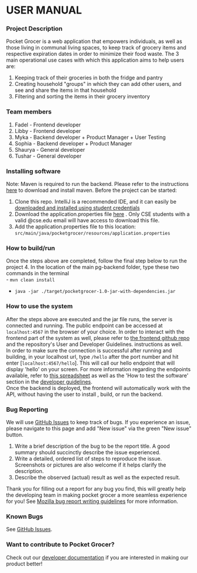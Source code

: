 # USER MANUAL

### Project Description
Pocket Grocer is a web application that empowers individuals, as well as those living in communal living spaces, to keep
track of grocery items and respective expiration dates in order to minimize their food waste. The 3 main operational use 
cases with which this application aims to help users are:
1. Keeping track of their groceries in both the fridge and pantry
2. Creating household "groups" in which they can add other users, and see and share the items in that household
3. Filtering and sorting the items in their grocery inventory

### Team members
1. Fadel - Frontend developer
2. Libby - Frontend developer
3. Myka - Backend developer + Product Manager + User Testing
4. Sophia - Backend developer + Product Manager 
5. Shaurya - General developer
6. Tushar - General developer

### Installing software  
Note: Maven is required to run the backend. Please refer to the instructions [here](https://maven.apache.org/install.html) to download and install maven.
Before the project can be started:
1. Clone this repo. IntelliJ is a recommended IDE, and it can easily be [downloaded and installed using student credentials](https://courses.cs.washington.edu/courses/cse373/19wi/resources/intellij/setup/)
2. Download the application.properties file [here](https://drive.google.com/file/d/1nW3plfgfajFuT449ayEtSrPEvr-kgZr8/view?usp=sharing)
   . Only CSE students with a valid @cse.edu email will have access to download this file.
3. Add the application.properties file to this location:
   ```src/main/java/pocketgrocer/resources/application.properties```
### How to build/run
Once the steps above are completed, follow the final step below to run the project
4. In the location of the main pg-backend folder, type these two commands in the terminal  
    - ```mvn clean install```  
     
   - ```java -jar ./target/pocketgrocer-1.0-jar-with-dependencies.jar```
### How to use the system
After the steps above are executed and the jar file runs, the server is connected and running. The public endpoint
 can be accessed at `localhost:4567` in the browser of your choice. In order to interact with the frontend part of
  the system as well, please refer to [the frontend github repo](https://github.com/libbyk000/pocket-grocer) and the
   repository's User and Developer Guidelines.
instructions as well.  
In order to make sure the connection is successful after running and building, in your localhost url,
type `/hello` after the port number and hit enter [`localhost:4567/hello`]. This will call our hello endpoint that will
 display 'hello' on your screen. 
For more information regarding the endpoints available, refer to [this spreadsheet](https://docs.google.com/spreadsheets/d/1rmU_KVO2o5DR8Hg_9x49V4n4ijTAwP74im51zqhfkEI/edit?ts=608f346d#gid=0) as well as the 'How to test the
 software' section in the [developer guidelines](DeveloperDocumentation.md).  
Once the backend is deployed, the frontend will automatically work with the API, without having the user to install
 , build, or run the backend.
### Bug Reporting
We will use [GitHub Issues](https://github.com/shaurya2109/pg-backend/issues) to keep track of bugs. If you experience an issue, please navigate to this page and add "New issue" via the green "New issue" button.
1. Write a brief description of the bug to be the report title. A good summary should succinctly describe the issue experienced.
2. Write a detailed, ordered list of steps to reproduce the issue. Screenshots or pictures are also welcome if it helps clarify the description.
3. Describe the observed (actual) result as well as the expected result. 

Thank you for filling out a report for any bug you find, this will greatly help the developing team in making pocket grocer
a more seamless experience for you!
See [Mozilla bug report writing guidelines](https://developer.mozilla.org/en-US/docs/Mozilla/QA/Bug_writing_guidelines) for more information.

### Known Bugs
See [GitHub Issues](https://github.com/shaurya2109/pg-backend/issues).

### Want to contribute to Pocket Grocer?
Check out our [developer documentation](DeveloperDocumentation.md) if you are interested in making our product better!
